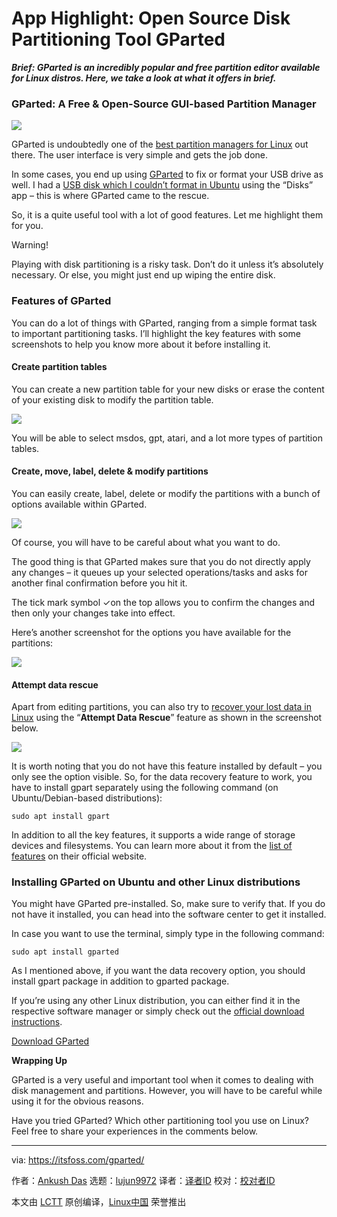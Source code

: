 [#]: collector: (lujun9972)
[#]: translator: (robsean)
[#]: reviewer: ( )
[#]: publisher: ( )
[#]: url: ( )
[#]: subject: (App Highlight: Open Source Disk Partitioning Tool GParted)
[#]: via: (https://itsfoss.com/gparted/)
[#]: author: (Ankush Das https://itsfoss.com/author/ankush/)

App Highlight: Open Source Disk Partitioning Tool GParted
======

_**Brief: GParted is an incredibly popular and free partition editor available for Linux distros. Here, we take a look at what it offers in brief.**_

### GParted: A Free &amp; Open-Source GUI-based Partition Manager

![][1]

GParted is undoubtedly one of the [best partition managers for Linux][2] out there. The user interface is very simple and gets the job done.

In some cases, you end up using [GParted][3] to fix or format your USB drive as well. I had a [USB disk which I couldn’t format in Ubuntu][4] using the “Disks” app – this is where GParted came to the rescue.

So, it is a quite useful tool with a lot of good features. Let me highlight them for you.

Warning!

Playing with disk partitioning is a risky task. Don’t do it unless it’s absolutely necessary. Or else, you might just end up wiping the entire disk.

### Features of GParted

You can do a lot of things with GParted, ranging from a simple format task to important partitioning tasks. I’ll highlight the key features with some screenshots to help you know more about it before installing it.

#### Create partition tables

You can create a new partition table for your new disks or erase the content of your existing disk to modify the partition table.

![][5]

You will be able to select msdos, gpt, atari, and a lot more types of partition tables.

#### Create, move, label, delete &amp; modify partitions

You can easily create, label, delete or modify the partitions with a bunch of options available within GParted.

![][6]

Of course, you will have to be careful about what you want to do.

The good thing is that GParted makes sure that you do not directly apply any changes – it queues up your selected operations/tasks and asks for another final confirmation before you hit it.

The tick mark symbol ✓on the top allows you to confirm the changes and then only your changes take into effect.

Here’s another screenshot for the options you have available for the partitions:

![][7]

#### Attempt data rescue

Apart from editing partitions, you can also try to [recover your lost data in Linux][8] using the “**Attempt Data Rescue**” feature as shown in the screenshot below.

![][9]

It is worth noting that you do not have this feature installed by default – you only see the option visible. So, for the data recovery feature to work, you have to install gpart separately using the following command (on Ubuntu/Debian-based distributions):

```
sudo apt install gpart
```

In addition to all the key features, it supports a wide range of storage devices and filesystems. You can learn more about it from the [list of features][10] on their official website.

### Installing GParted on Ubuntu and other Linux distributions

You might have GParted pre-installed. So, make sure to verify that. If you do not have it installed, you can head into the software center to get it installed.

In case you want to use the terminal, simply type in the following command:

```
sudo apt install gparted
```

As I mentioned above, if you want the data recovery option, you should install gpart package in addition to gparted package.

If you’re using any other Linux distribution, you can either find it in the respective software manager or simply check out the [official download instructions][11].

[Download GParted][11]

**Wrapping Up**

GParted is a very useful and important tool when it comes to dealing with disk management and partitions. However, you will have to be careful while using it for the obvious reasons.

Have you tried GParted? Which other partitioning tool you use on Linux? Feel free to share your experiences in the comments below.

--------------------------------------------------------------------------------

via: https://itsfoss.com/gparted/

作者：[Ankush Das][a]
选题：[lujun9972][b]
译者：[译者ID](https://github.com/译者ID)
校对：[校对者ID](https://github.com/校对者ID)

本文由 [LCTT](https://github.com/LCTT/TranslateProject) 原创编译，[Linux中国](https://linux.cn/) 荣誉推出

[a]: https://itsfoss.com/author/ankush/
[b]: https://github.com/lujun9972
[1]: https://i1.wp.com/itsfoss.com/wp-content/uploads/2019/12/gparted-screenshot.png?ssl=1
[2]: https://itsfoss.com/partition-managers-linux/
[3]: https://gparted.org/
[4]: https://itsfoss.com/format-usb-drive-sd-card-ubuntu/
[5]: https://i1.wp.com/itsfoss.com/wp-content/uploads/2019/12/gparted-create-partition-table.png?ssl=1
[6]: https://i0.wp.com/itsfoss.com/wp-content/uploads/2019/12/gparted-modify-partitions.png?ssl=1
[7]: https://i1.wp.com/itsfoss.com/wp-content/uploads/2019/12/gparted-partition-options.png?ssl=1
[8]: https://itsfoss.com/recover-deleted-files-linux/
[9]: https://i1.wp.com/itsfoss.com/wp-content/uploads/2019/12/gparted-attempt-data-rescue-feature.png?ssl=1
[10]: https://gparted.org/features.php
[11]: https://gparted.org/download.php
